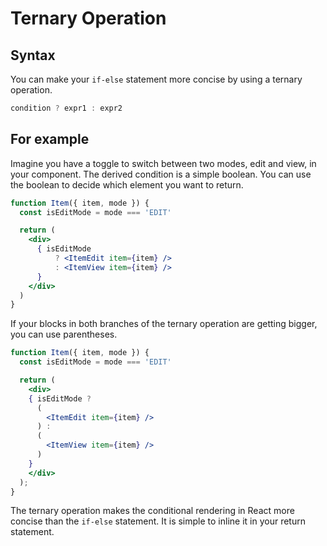# Ternary Operation

## Syntax

You can make your `if-else` statement more concise by using a ternary operation.

```jsx
condition ? expr1 : expr2
```

## For example

Imagine you have a toggle to switch between two modes, edit and view, in your component. The derived condition is a simple boolean. You can use the boolean to decide which element you want to return.

```jsx
function Item({ item, mode }) {
  const isEditMode = mode === 'EDIT'

  return (
    <div>
      { isEditMode
          ? <ItemEdit item={item} />
          : <ItemView item={item} />
      }
    </div>
  )
}
```

If your blocks in both branches of the ternary operation are getting bigger, you can use parentheses.

```jsx
function Item({ item, mode }) {
  const isEditMode = mode === 'EDIT'

  return (
    <div>
    { isEditMode ? 
      (
        <ItemEdit item={item} />
      ) : 
      (
        <ItemView item={item} />
      )
    }
    </div>
  );
}
```

The ternary operation makes the conditional rendering in React more concise than the `if-else` statement. It is simple to inline it in your return statement.
